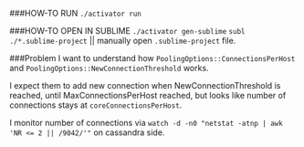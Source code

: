###HOW-TO RUN
`./activator run`

###HOW-TO OPEN IN SUBLIME
`./activator gen-sublime`
`subl ./*.sublime-project` || manually open `.sublime-project` file.

###Problem
I want to understand how `PoolingOptions::ConnectionsPerHost` and `PoolingOptions::NewConnectionThreshold` works.

I expect them to add new connection when NewConnectionThreshold is reached, until MaxConnectionsPerHost reached, but looks like number of connections stays at `coreConnectionsPerHost`.

I monitor number of connections via `watch -d -n0 "netstat -atnp | awk 'NR <= 2 || /9042/'"` on cassandra side.
